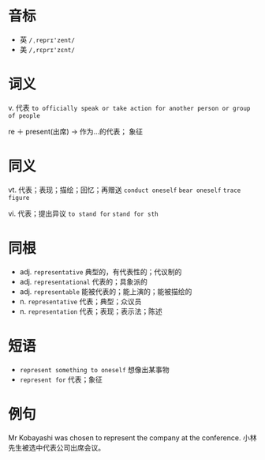 # 音标

- 英 `/ˌreprɪ'zent/`
- 美 `/,rɛprɪ'zɛnt/`

# 词义

v. 代表
`to officially speak or take action for another person or group of people`



re ＋ present(出席) → 作为…的代表； 象征

# 同义

vt. 代表；表现；描绘；回忆；再赠送
`conduct oneself` `bear oneself` `trace` `figure`

vi. 代表；提出异议
`to stand for` `stand for sth`

# 同根

- adj. `representative` 典型的，有代表性的；代议制的
- adj. `representational` 代表的；具象派的
- adj. `representable` 能被代表的；能上演的；能被描绘的
- n. `representative` 代表；典型；众议员
- n. `representation` 代表；表现；表示法；陈述

# 短语

- `represent something to oneself` 想像出某事物
- `represent for` 代表；象征

# 例句

Mr Kobayashi was chosen to represent the company at the conference.
小林先生被选中代表公司出席会议。


